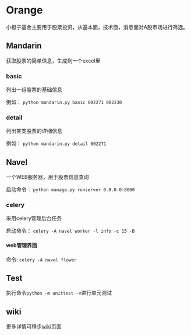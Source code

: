 # Orange

小橙子基金主要用于股票投资，从基本面，技术面，消息面对A股市场进行筛选。

## Mandarin

获取股票的简单信息，生成到一个excel里

### basic

列出一组股票的基础信息

例如： `python mandarin.py basic 002271 002230`

### detail

列出某支股票的详细信息

例如： `python mandarin.py detail 002271`

## Navel

一个WEB服务器，用于股票信息查询

启动命令： `python manage.py runserver 0.0.0.0:8000`

### celery

采用celery管理后台任务

启动命令： `celery -A navel worker -l info -c 15 -B`

#### web管理界面

命令: `celery -A navel flower`

## Test

执行命令`python -m unittest -v`进行单元测试

## wiki

更多详情可移步[wiki](https://github.com/flychensc/orange/wiki)页面
